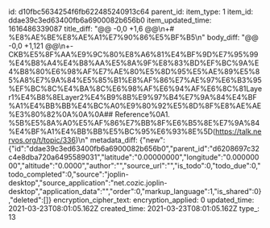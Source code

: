 id: d10fbc5634254f6fb622485240913c64
parent_id: 
item_type: 1
item_id: ddae39c3ed63400fb6a6900082b656b0
item_updated_time: 1616486339087
title_diff: "@@ -0,0 +1,6 @@\\n+# %E8%AE%BE%E8%AE%A1%E7%90%86%E5%BF%B5\\n"
body_diff: "@@ -0,0 +1,121 @@\\n+- CKB%E5%8F%AA%E9%9C%80%E8%A6%81%E4%BF%9D%E7%95%99%E4%B8%A4%E4%B8%AA%E5%8A%9F%E8%83%BD%EF%BC%9A%E4%B8%80%E6%98%AF%E7%AE%80%E5%8D%95%E5%AE%89%E5%85%A8%E7%9A%84%E5%85%B1%E8%AF%86%E7%AE%97%E6%B3%95%EF%BC%8C%E4%BA%8C%E6%98%AF%E6%94%AF%E6%8C%81Layer1%E4%B8%8ELayer2%E4%B9%8B%E9%97%B4%E7%9A%84%E4%BF%A1%E4%BB%BB%E4%BC%A0%E9%80%92%E5%8D%8F%E8%AE%AE%E3%80%82%0A%0A%0A## Reference%0A1. %5B%E5%8A%A0%E5%AF%86%E7%BB%8F%E6%B5%8E%E7%9A%84%E4%BF%A1%E4%BB%BB%E5%BC%95%E6%93%8E%5D(https://talk.nervos.org/t/topic/336)\\n"
metadata_diff: {"new":{"id":"ddae39c3ed63400fb6a6900082b656b0","parent_id":"d6208697c32c4e8dba720a6495589031","latitude":"0.00000000","longitude":"0.00000000","altitude":"0.0000","author":"","source_url":"","is_todo":0,"todo_due":0,"todo_completed":0,"source":"joplin-desktop","source_application":"net.cozic.joplin-desktop","application_data":"","order":0,"markup_language":1,"is_shared":0},"deleted":[]}
encryption_cipher_text: 
encryption_applied: 0
updated_time: 2021-03-23T08:01:05.162Z
created_time: 2021-03-23T08:01:05.162Z
type_: 13